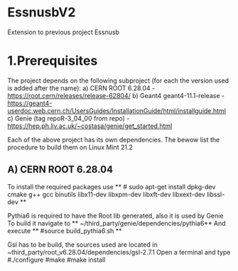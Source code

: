 # EssnusbV2
Extension to previous project Essnusb

# 1.Prerequisites
The project depends on the following subproject (for each the version used is added after the name):
  a) CERN ROOT 6.28.04 - https://root.cern/releases/release-62804/
  b) Geant4 geant4-11.1-release - https://geant4-userdoc.web.cern.ch/UsersGuides/InstallationGuide/html/installguide.html
  c) Genie  (tag repoR-3_04_00 from repo) - https://hep.ph.liv.ac.uk/~costasa/genie/get_started.html

Each of the above project has its own dependencies. The bewow list the procedure to build them on Linux Mint 21.2
## A) CERN ROOT 6.28.04 
  To install the required packages use
    ** # sudo apt-get install dpkg-dev cmake g++ gcc binutils libx11-dev libxpm-dev libxft-dev libxext-dev libssl-dev **

  Pythia6 is required to have the Root lib generated, also it is used by Genie
  To build it navigate to ** ~/third_party/genie/dependencies/pythia6**
  And execute 
   ** #source build_pythia6.sh **

  
  Gsl has to be build, the sources used are located in ~third_party/root_v6.28.04/dependencies/gsl-2.7.1
  Open a terminal and type
    #./configure
    #make
    #make install

    
